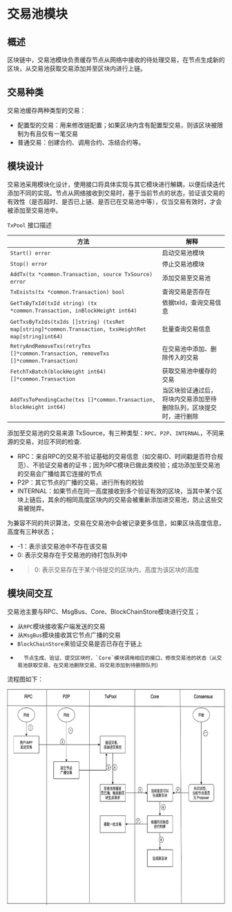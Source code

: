 # 交易池模块

## 概述

区块链中，交易池模块负责缓存节点从网络中接收的待处理交易，在节点生成新的区块，从交易池获取交易添加并至区块内进行上链。

## 交易种类

交易池缓存两种类型的交易：

*	配置型的交易：用来修改链配置；如果区块内含有配置型交易，则该区块被限制为有且仅有一笔交易
* 	普通交易：创建合约、调用合约、冻结合约等。

## 模块设计

交易池采用模块化设计，使用接口将具体实现与其它模块进行解耦，以便后续迭代添加不同的实现。节点从网络接收到交易时，基于当前节点的状态，验证该交易的有效性（是否超时、是否已上链、是否已在交易池中等），仅当交易有效时，才会被添加至交易池中。

`TxPool` 接口描述

方法 | 解释
----|-----
`Start() error` | 启动交易池模块
`Stop() error` | 停止交易池模块
`AddTx(tx *common.Transaction, source TxSource) error` | 添加交易至交易池
`TxExists(tx *common.Transaction) bool` | 查询交易是否存在
`GetTxByTxId(txId string) (tx *common.Transaction, inBlockHeight int64)`| 依据txId，查询交易信息
`GetTxsByTxIds(txIds []string) (txsRet map[string]*common.Transaction, txsHeightRet map[string]int64)`| 批量查询交易信息
`RetryAndRemoveTxs(retryTxs []*common.Transaction, removeTxs []*common.Transaction)`| 在交易池中添加、删除传入的交易
`FetchTxBatch(blockHeight int64) []*common.Transaction` | 获取交易池中缓存的交易
`AddTxsToPendingCache(txs []*common.Transaction, blockHeight int64)`| 当区块验证通过后，将块内交易添加至待删除队列，区块提交时，进行删除

添加至交易池的交易来源 TxSource，有三种类型：`RPC`、`P2P`、`INTERNAL`，不同来源的交易，对应不同的检查.

*	RPC：来自RPC的交易不验证基础的交易信息（如交易ID、时间戳是否符合规范）、不验证交易者的证书；因为RPC模块已做此类校验；成功添加至交易池的交易会广播给其它连接的节点
* 	P2P：其它节点的广播的交易，进行所有的校验
*  	INTERNAL：如果节点在同一高度接收到多个验证有效的区块，当其中某个区块上链后，其余的相同高度区块内的交易会被重新添加进交易池，防止这些交易被抛弃。

为兼容不同的共识算法，交易在交易池中会被记录更多信息，如果区块高度信息，高度有三种状态；

*	-1：表示该交易池中不存在该交易
* 	0: 表示交易存在于交易池的待打包队列中
*  	>0: 表示交易存在于某个待提交的区块内，高度为该区块的高度


## 模块间交互

交易池主要与RPC、MsgBus、Core、BlockChainStore模块进行交互；

*	从`RPC`模块接收客户端发送的交易
* 	从`MsgBus`模块接收其它节点广播的交易
*  	`BlockChainStore`来验证交易是否已存在于链上
*   	节点生成、验证、提交区块时，`Core`模块调用相应的接口，修改交易池的状态（从交易池获取交易、在交易池删除交易、将交易添加到待删除队列）

流程图如下：

<img src="../images/chainmaker-txpool-flow.png" width = "700" height = "500" alt="chainmaker-txpool-flow"/>